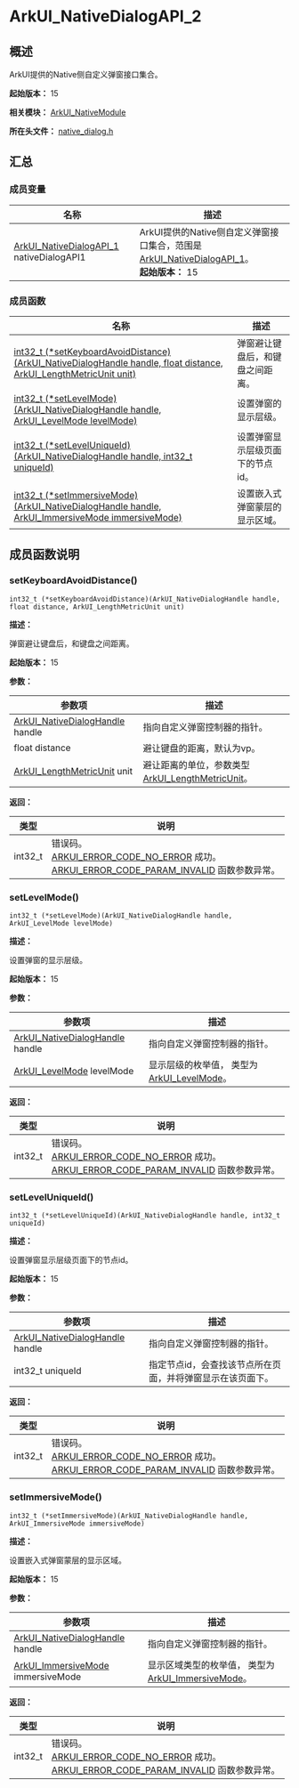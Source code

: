 # ArkUI_NativeDialogAPI_2

## 概述

ArkUI提供的Native侧自定义弹窗接口集合。

**起始版本：** 15

**相关模块：** [ArkUI_NativeModule](capi-arkui-nativemodule.md)

**所在头文件：** [native_dialog.h](capi-native-dialog-h.md)

## 汇总

### 成员变量

| 名称                                           | 描述 |
|----------------------------------------------| -- |
| [ArkUI_NativeDialogAPI_1](capi-arkui-nativemodule-arkui-nativedialogapi-1.md) nativeDialogAPI1 | ArkUI提供的Native侧自定义弹窗接口集合，范围是[ArkUI_NativeDialogAPI_1](capi-arkui-nativemodule-arkui-nativedialogapi-1.md)。<br>**起始版本：** 15 |


### 成员函数

| 名称 | 描述 |
| -- | -- |
| [int32_t (\*setKeyboardAvoidDistance)(ArkUI_NativeDialogHandle handle, float distance, ArkUI_LengthMetricUnit unit)](#setkeyboardavoiddistance) | 弹窗避让键盘后，和键盘之间距离。 |
| [int32_t (\*setLevelMode)(ArkUI_NativeDialogHandle handle, ArkUI_LevelMode levelMode)](#setlevelmode) | 设置弹窗的显示层级。 |
| [int32_t (\*setLevelUniqueId)(ArkUI_NativeDialogHandle handle, int32_t uniqueId)](#setleveluniqueid) | 设置弹窗显示层级页面下的节点id。 |
| [int32_t (\*setImmersiveMode)(ArkUI_NativeDialogHandle handle, ArkUI_ImmersiveMode immersiveMode)](#setimmersivemode) | 设置嵌入式弹窗蒙层的显示区域。 |

## 成员函数说明

### setKeyboardAvoidDistance()

```
int32_t (*setKeyboardAvoidDistance)(ArkUI_NativeDialogHandle handle, float distance, ArkUI_LengthMetricUnit unit)
```

**描述：**


弹窗避让键盘后，和键盘之间距离。

**起始版本：** 15

**参数：**

| 参数项                                                                                | 描述 |
|------------------------------------------------------------------------------------| -- |
| [ArkUI_NativeDialogHandle](capi-arkui-nativemodule-arkui-nativedialog8h.md) handle | 指向自定义弹窗控制器的指针。 |
| float distance                                                                     | 避让键盘的距离，默认为vp。 |
| [ArkUI_LengthMetricUnit](capi-native-type-h.md#arkui_lengthmetricunit) unit        | 避让距离的单位，参数类型[ArkUI_LengthMetricUnit](capi-native-type-h.md#arkui_lengthmetricunit)。 |

**返回：**

| 类型 | 说明 |
| -- | -- |
| int32_t | 错误码。<br>             [ARKUI_ERROR_CODE_NO_ERROR](capi-native-type-h.md#arkui_errorcode) 成功。<br>             [ARKUI_ERROR_CODE_PARAM_INVALID](capi-native-type-h.md#arkui_errorcode) 函数参数异常。 |

### setLevelMode()

```
int32_t (*setLevelMode)(ArkUI_NativeDialogHandle handle, ArkUI_LevelMode levelMode)
```

**描述：**


设置弹窗的显示层级。

**起始版本：** 15

**参数：**

| 参数项                                                                                | 描述 |
|------------------------------------------------------------------------------------| -- |
| [ArkUI_NativeDialogHandle](capi-arkui-nativemodule-arkui-nativedialog8h.md) handle | 指向自定义弹窗控制器的指针。 |
| [ArkUI_LevelMode](capi-native-dialog-h.md#arkui_levelmode) levelMode               | 显示层级的枚举值， 类型为[ArkUI_LevelMode](capi-native-dialog-h.md#arkui_levelmode)。 |

**返回：**

| 类型 | 说明 |
| -- | -- |
| int32_t | 错误码。<br>             [ARKUI_ERROR_CODE_NO_ERROR](capi-native-type-h.md#arkui_errorcode) 成功。<br>             [ARKUI_ERROR_CODE_PARAM_INVALID](capi-native-type-h.md#arkui_errorcode) 函数参数异常。 |

### setLevelUniqueId()

```
int32_t (*setLevelUniqueId)(ArkUI_NativeDialogHandle handle, int32_t uniqueId)
```

**描述：**


设置弹窗显示层级页面下的节点id。

**起始版本：** 15

**参数：**

| 参数项 | 描述 |
| -- | -- |
| [ArkUI_NativeDialogHandle](capi-arkui-nativemodule-arkui-nativedialog8h.md) handle | 指向自定义弹窗控制器的指针。 |
|  int32_t uniqueId | 指定节点id，会查找该节点所在页面，并将弹窗显示在该页面下。 |

**返回：**

| 类型 | 说明 |
| -- | -- |
| int32_t | 错误码。<br>             [ARKUI_ERROR_CODE_NO_ERROR](capi-native-type-h.md#arkui_errorcode) 成功。<br>             [ARKUI_ERROR_CODE_PARAM_INVALID](capi-native-type-h.md#arkui_errorcode) 函数参数异常。 |

### setImmersiveMode()

```
int32_t (*setImmersiveMode)(ArkUI_NativeDialogHandle handle, ArkUI_ImmersiveMode immersiveMode)
```

**描述：**


设置嵌入式弹窗蒙层的显示区域。

**起始版本：** 15

**参数：**

| 参数项                                                                                | 描述 |
|------------------------------------------------------------------------------------| -- |
| [ArkUI_NativeDialogHandle](capi-arkui-nativemodule-arkui-nativedialog8h.md) handle | 指向自定义弹窗控制器的指针。 |
| [ArkUI_ImmersiveMode](capi-native-dialog-h.md#arkui_immersivemode) immersiveMode   | 显示区域类型的枚举值， 类型为[ArkUI_ImmersiveMode](capi-native-dialog-h.md#arkui_immersivemode)。 |

**返回：**

| 类型 | 说明 |
| -- | -- |
| int32_t | 错误码。<br>             [ARKUI_ERROR_CODE_NO_ERROR](capi-native-type-h.md#arkui_errorcode) 成功。<br>             [ARKUI_ERROR_CODE_PARAM_INVALID](capi-native-type-h.md#arkui_errorcode) 函数参数异常。 |


